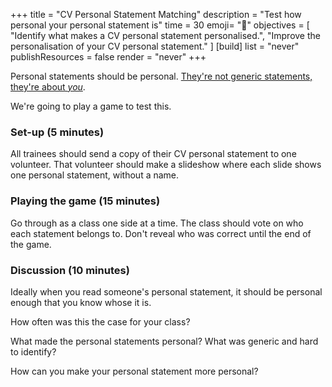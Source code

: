 +++
title = "CV Personal Statement Matching"
description = "Test how personal your personal statement is"
time = 30
emoji= "📁"
objectives = [
    "Identify what makes a CV personal statement personalised.",
    "Improve the personalisation of your CV personal statement."
]
[build]
  list = "never"
  publishResources = false
  render = "never"
+++

Personal statements should be personal. [They're not generic statements, they're about _you_](/guides/employability/cvs/common-mistakes/#generic-personal-statements).

We're going to play a game to test this.

<!-- TODO: Link to a "match the CVs" game when one exists: https://projects.codeyourfuture.io/briefings/#cv-matching-game -->

### Set-up (5 minutes)

All trainees should send a copy of their CV personal statement to one volunteer. That volunteer should make a slideshow where each slide shows one personal statement, without a name.

### Playing the game (15 minutes)

Go through as a class one side at a time. The class should vote on who each statement belongs to. Don't reveal who was correct until the end of the game.

### Discussion (10 minutes)

Ideally when you read someone's personal statement, it should be personal enough that you know whose it is.

How often was this the case for your class?

What made the personal statements personal? What was generic and hard to identify?

How can you make your personal statement more personal?
